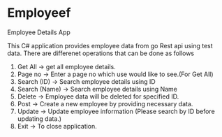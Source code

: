 # Employeef
Employee Details App

This C# application provides employee data from go Rest api using test data.
There are differenet operations that can be done as follows

1.	Get All -> get all employee details.
2.	Page no -> Enter a page no which use would like to see.(For Get All)
3.	Search (ID) -> Search employee details using ID
4.	Search (Name) -> Search employee details using Name
5.	Delete -> Employee data will be deleted for specified ID.
6.	Post -> Create a new employee by providing necessary data.
7.	Update -> Update employee information (Please search by ID before updating data.)
8.  Exit -> To close application.


